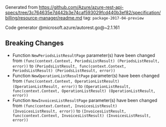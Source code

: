 Generated from https://github.com/Azure/azure-rest-api-specs/tree/3c764635e7d442b3e74caf593029fcd440b3ef82/specification/billing/resource-manager/readme.md tag: `package-2017-04-preview`

Code generator @microsoft.azure/autorest.go@~2.1.161

## Breaking Changes

- Function `NewPeriodsListResultPage` parameter(s) have been changed from `(func(context.Context, PeriodsListResult) (PeriodsListResult, error))` to `(PeriodsListResult, func(context.Context, PeriodsListResult) (PeriodsListResult, error))`
- Function `NewOperationListResultPage` parameter(s) have been changed from `(func(context.Context, OperationListResult) (OperationListResult, error))` to `(OperationListResult, func(context.Context, OperationListResult) (OperationListResult, error))`
- Function `NewInvoicesListResultPage` parameter(s) have been changed from `(func(context.Context, InvoicesListResult) (InvoicesListResult, error))` to `(InvoicesListResult, func(context.Context, InvoicesListResult) (InvoicesListResult, error))`
